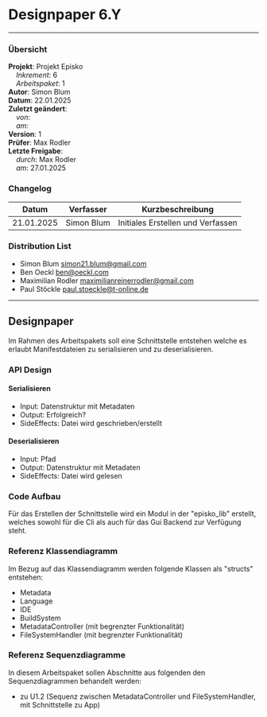# Designpaper 6.Y

---

### Übersicht

**Projekt**: Projekt Episko \
&nbsp;&nbsp;&nbsp;&nbsp;_Inkrement_: 6\
&nbsp;&nbsp;&nbsp;&nbsp;_Arbeitspaket_: 1\
**Autor**: Simon Blum\
**Datum**: 22.01.2025\
**Zuletzt geändert**: \
&nbsp;&nbsp;&nbsp;&nbsp;_von_: \
&nbsp;&nbsp;&nbsp;&nbsp;_am_: \
**Version**: 1 \
**Prüfer**: Max Rodler\
**Letzte Freigabe**: \
&nbsp;&nbsp;&nbsp;&nbsp;_durch_: Max Rodler\
&nbsp;&nbsp;&nbsp;&nbsp;_am_: 27.01.2025

### Changelog

| Datum      | Verfasser  | Kurzbeschreibung                  |
|------------|------------|-----------------------------------|
| 21.01.2025 | Simon Blum | Initiales Erstellen und Verfassen |

### Distribution List

- Simon Blum <simon21.blum@gmail.com>
- Ben Oeckl <ben@oeckl.com>
- Maximilian Rodler <maximilianreinerrodler@gmail.com>
- Paul Stöckle <paul.stoeckle@t-online.de>

---

## Designpaper
Im Rahmen des Arbeitspakets soll eine Schnittstelle entstehen welche es erlaubt Manifestdateien
zu serialisieren und zu deserialisieren.

### API Design
#### Serialisieren
- Input: Datenstruktur mit Metadaten
- Output: Erfolgreich?
- SideEffects: Datei wird geschrieben/erstellt
#### Deserialisieren
- Input: Pfad
- Output: Datenstruktur mit Metadaten
- SideEffects: Datei wird gelesen

### Code Aufbau
Für das Erstellen der Schnittstelle wird ein Modul in der "episko_lib" erstellt, welches
sowohl für die Cli als auch für das Gui Backend zur Verfügung steht.

### Referenz Klassendiagramm
Im Bezug auf das Klassendiagramm werden folgende Klassen als "structs" entstehen:
- Metadata
- Language
- IDE
- BuildSystem
- MetadataController (mit begrenzter Funktionalität)
- FileSystemHandler (mit begrenzter Funktionalität)

### Referenz Sequenzdiagramme
In diesem Arbeitspaket sollen Abschnitte aus folgenden den Sequenzdiagrammen behandelt werden:
- zu U1.2 (Sequenz zwischen MetadataController und FileSystemHandler, mit Schnittstelle zu App)


